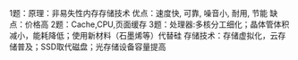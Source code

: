 ﻿1题：原理：非易失性内存存储技术
     优点：速度快, 可靠, 噪音小, 耐用, 节能
     缺点：价格高
2题：Cache,CPU,页面缓存
3题：处理器:多核分工细化；晶体管体积减小，能耗降低；使用新材料（石墨烯等）代替硅
     存储技术：存储虚拟化，云存储普及；SSD取代磁盘；光存储设备容量提高